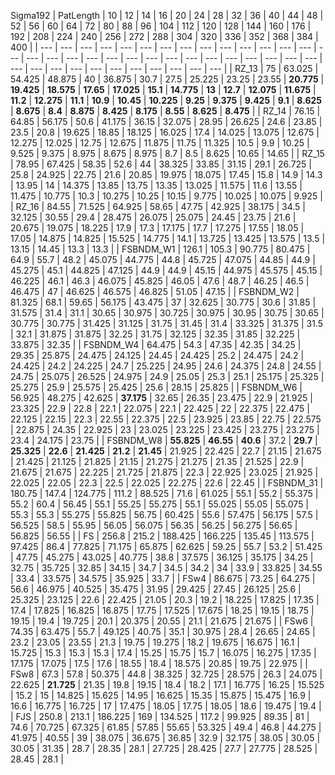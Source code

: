 Sigma192
|  PatLength  |  10  |  12  |  14  |  16  |  20  |  24  |  28  |  32  |  36  |  40  |  44  |  48  |  52  |  56  |  60  |  64  |  72  |  80  |  88  |  96  |  104  |  112  |  120  |  128  |  144  |  160  |  176  |  192  |  208  |  224  |  240  |  256  |  272  |  288  |  304  |  320  |  336  |  352  |  368  |  384  |  400  |
|    ---  |  ---  |  ---  |  ---  |  ---  |  ---  |  ---  |  ---  |  ---  |  ---  |  ---  |  ---  |  ---  |  ---  |  ---  |  ---  |  ---  |  ---  |  ---  |  ---  |  ---  |  ---  |  ---  |  ---  |  ---  |  ---  |  ---  |  ---  |  ---  |  ---  |  ---  |  ---  |  ---  |  ---  |  ---  |  ---  |  ---  |  ---  |  ---  |  ---  |  ---    |
|  RZ_13  |  75  |  63.025  |  54.425  |  48.875  |  40  |  36.875  |  30.7  |  27.5  |  25.225  |  23.25  |  23.55  |   **20.775**   |   **19.425**   |   **18.575**   |   **17.65**   |   **17.025**   |   **15.1**   |   **14.775**   |   **13**   |   **12.7**   |   **12.075**   |   **11.675**   |   **11.2**   |   **12.275**   |   **11.1**   |   **10.9**   |   **10.45**   |   **10.225**   |   **9.25**   |   **9.375**   |   **9.425**   |   **9.1**   |   **8.625**   |   **8.675**   |   **8.4**   |   **8.875**   |   **8.425**   |   **8.175**   |   **8.55**   |   **8.625**   |   **8.475**   |
|  RZ_14  |  76.15  |  64.85  |  56.175  |  50.6  |  41.175  |  36.15  |  32.075  |  28.95  |  26.625  |  24.6  |  23.85  |  23.5  |  20.8  |  19.625  |  18.85  |  18.125  |  16.025  |  17.4  |  14.025  |  13.075  |  12.675  |  12.275  |  12.025  |  12.75  |  12.675  |  11.875  |  11.75  |  11.325  |  10.5  |  9.9  |  10.25  |  9.525  |  9.375  |  8.975  |  8.675  |  8.975  |  8.7  |  8.5  |  8.625  |  10.65  |  14.65  |
|  RZ_15  |  78.95  |  67.425  |  58.35  |  52.6  |  44  |  38.325  |  33.85  |  31.15  |  29.1  |  26.725  |  25.8  |  24.925  |  22.75  |  21.6  |  20.85  |  19.975  |  18.075  |  17.45  |  15.8  |  14.9  |  14.3  |  13.95  |  14  |  14.375  |  13.85  |  13.75  |  13.35  |  13.025  |  11.575  |  11.6  |  13.55  |  11.475  |  10.775  |  10.3  |  10.275  |  10.25  |  10.15  |  9.775  |  10.025  |  10.075  |  9.925  |
|  RZ_16  |  84.55  |  71.525  |  64.925  |  58.65  |  47.75  |  42.925  |  38.175  |  34.5  |  32.125  |  30.55  |  29.4  |  28.475  |  26.075  |  25.075  |  24.45  |  23.75  |  21.6  |  20.675  |  19.075  |  18.225  |  17.9  |  17.3  |  17.175  |  17.7  |  17.275  |  17.55  |  18.05  |  17.05  |  14.875  |  14.825  |  15.525  |  14.775  |  14.1  |  13.725  |  13.425  |  13.575  |  13.5  |  13.15  |  14.45  |  13.3  |  13.3  |
|  FSBNDM_W1  |  126.1  |  105.3  |  90.775  |  80.475  |  64.9  |  55.7  |  48.2  |  45.075  |  44.775  |  44.8  |  45.725  |  47.075  |  44.85  |  44.9  |  45.275  |  45.1  |  44.825  |  47.125  |  44.9  |  44.9  |  45.15  |  44.975  |  45.575  |  45.15  |  46.225  |  46.1  |  46.3  |  46.075  |  45.825  |  46.05  |  47.6  |  48.7  |  46.25  |  46.5  |  46.475  |  47  |  46.625  |  46.575  |  46.825  |  51.05  |  47.15  |
|  FSBNDM_W2  |  81.325  |  68.1  |  59.65  |  56.175  |  43.475  |  37  |  32.625  |  30.775  |  30.6  |  31.85  |  31.575  |  31.4  |  31.1  |  30.65  |  30.975  |  30.725  |  30.975  |  30.95  |  30.75  |  30.65  |  30.775  |  30.775  |  31.425  |  31.125  |  31.75  |  31.45  |  31.4  |  33.325  |  31.375  |  31.5  |  32.1  |  31.875  |  31.875  |  32.25  |  31.75  |  32.125  |  32.35  |  31.85  |  32.225  |  33.875  |  32.35  |
|  FSBNDM_W4  |  64.475  |  54.3  |  47.35  |  42.35  |  34.25  |  29.35  |  25.875  |  24.475  |  24.125  |  24.45  |  24.425  |  25.2  |  24.475  |  24.2  |  24.425  |  24.2  |  24.225  |  24.7  |  25.225  |  24.95  |  24.6  |  24.375  |  24.8  |  24.55  |  24.75  |  25.075  |  26.525  |  24.975  |  24.9  |  25.05  |  25.3  |  25.1  |  25.175  |  25.325  |  25.275  |  25.9  |  25.575  |  25.425  |  25.6  |  28.15  |  25.825  |
|  FSBNDM_W6  |  56.925  |  48.275  |  42.625  |   **37.175**   |  32.65  |  26.35  |  23.475  |  22.9  |  21.925  |  23.325  |  22.9  |  22.8  |  22.1  |  22.075  |  22.1  |  22.425  |  22  |  22.375  |  22.475  |  22.125  |  22.15  |  22.3  |  22.55  |  22.375  |  22.5  |  23.925  |  23.85  |  22.75  |  22.575  |  22.875  |  24.35  |  22.925  |  23  |  23.025  |  23.225  |  23.425  |  23.275  |  23.275  |  23.4  |  24.175  |  23.75  |
|  FSBNDM_W8  |   **55.825**   |   **46.55**   |   **40.6**   |  37.2  |   **29.7**   |   **25.325**   |   **22.6**   |   **21.425**   |   **21.2**   |   **21.45**   |  21.925  |  22.425  |  22.7  |  21.15  |  21.675  |  21.425  |  21.125  |  21.825  |  21.15  |  21.275  |  21.275  |  21.35  |  21.525  |  22.9  |  21.675  |  21.675  |  22.225  |  21.725  |  21.875  |  22.3  |  22.925  |  23.025  |  21.925  |  22.025  |  22.05  |  22.3  |  22.5  |  22.025  |  22.275  |  22.6  |  22.45  |
|  FSBNDM_31  |  180.75  |  147.4  |  124.775  |  111.2  |  88.525  |  71.6  |  61.025  |  55.1  |  55.2  |  55.375  |  55.2  |  60.4  |  56.45  |  55.1  |  55.25  |  55.275  |  55.1  |  55.025  |  55.05  |  55.075  |  55.3  |  55.3  |  55.275  |  55.825  |  56.75  |  60.425  |  55.6  |  57.475  |  56.175  |  57.5  |  56.525  |  58.5  |  55.95  |  56.05  |  56.075  |  56.35  |  56.25  |  56.275  |  56.65  |  56.825  |  56.55  |
|  FS  |  256.8  |  215.2  |  188.425  |  166.225  |  135.45  |  113.575  |  97.425  |  86.4  |  77.825  |  71.175  |  65.875  |  62.625  |  59.25  |  55.7  |  53.2  |  51.425  |  47.75  |  45.275  |  43.025  |  40.775  |  38.8  |  37.575  |  36.125  |  35.175  |  34.25  |  32.75  |  35.725  |  32.85  |  34.15  |  34.7  |  34.5  |  34.2  |  34  |  33.9  |  33.825  |  34.55  |  33.4  |  33.575  |  34.575  |  35.925  |  33.7  |
|  FSw4  |  86.675  |  73.25  |  64.275  |  56.6  |  46.975  |  40.525  |  35.475  |  31.95  |  29.425  |  27.45  |  26.125  |  25.6  |  25.325  |  23.125  |  22.6  |  22.425  |  21.05  |  20.3  |  19.2  |  18.225  |  17.825  |  17.35  |  17.4  |  17.825  |  16.825  |  16.875  |  17.75  |  17.525  |  17.675  |  18.25  |  19.15  |  18.75  |  19.15  |  19.4  |  19.725  |  20.1  |  20.375  |  20.55  |  21.1  |  21.675  |  21.675  |
|  FSw6  |  74.35  |  63.475  |  55.7  |  49.125  |  40.75  |  35.1  |  30.975  |  28.4  |  26.65  |  24.65  |  23.2  |  23.05  |  23.55  |  21.3  |  19.75  |  19.275  |  18.2  |  19.675  |  16.675  |  16.1  |  15.725  |  15.3  |  15.3  |  15.3  |  17.4  |  15.25  |  15.75  |  15.7  |  16.075  |  16.275  |  17.35  |  17.175  |  17.075  |  17.5  |  17.6  |  18.55  |  18.4  |  18.575  |  20.85  |  19.75  |  22.975  |
|  FSw8  |  67.3  |  57.8  |  50.375  |  44.8  |  38.325  |  32.725  |  28.575  |  26.3  |  24.075  |  22.625  |   **21.725**   |  21.35  |  19.8  |  19.15  |  18.4  |  18.2  |  17.1  |  16.775  |  16.25  |  15.525  |  15.2  |  15  |  14.825  |  15.625  |  14.95  |  16.625  |  15.35  |  15.875  |  15.475  |  16.9  |  16.6  |  16.775  |  16.725  |  17  |  17.475  |  18.05  |  17.75  |  18.05  |  18.6  |  19.475  |  19.4  |
|  FJS  |  250.8  |  213.1  |  186.225  |  169  |  134.525  |  117.2  |  99.925  |  89.35  |  81  |  74.6  |  70.725  |  67.325  |  61.85  |  57.85  |  55.65  |  53.325  |  49.4  |  46.8  |  44.275  |  41.975  |  40.55  |  39  |  38.075  |  36.675  |  36.85  |  32.9  |  32.175  |  38.05  |  30.05  |  30.05  |  31.35  |  28.7  |  28.35  |  28.1  |  27.725  |  28.425  |  27.7  |  27.775  |  28.525  |  28.45  |  28.1  |
